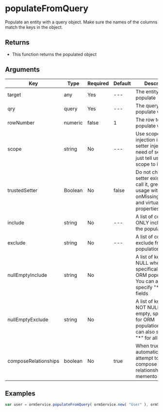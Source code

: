 # populateFromQuery

Populate an entity with a query object. Make sure the names of the columns match the keys in the object.

## Returns

* This function returns the populated object

## Arguments

| Key                  | Type    | Required | Default | Description                                                                                                      |
| -------------------- | ------- | -------- | ------- | ---------------------------------------------------------------------------------------------------------------- |
| target               | any     | Yes      | ---     | The entity to populate                                                                                           |
| qry                  | query   | Yes      | ---     | The query to populate with                                                                                       |
| rowNumber            | numeric | false    | 1       | The row to use to populate with.                                                                                 |
| scope                | string  | No       | ---     | Use scope injection instead of setter injection, no need of setters, just tell us what scope to inject to        |
| trustedSetter        | Boolean | No       | false   | Do not check if the setter exists, just call it, great for usage with onMissingMethod() and virtual properties   |
| include              | string  | No       | ---     | A list of columns to ONLY include in the population                                                              |
| exclude              | string  | No       | ---     | A list of columns to exclude from the population                                                                 |
| nullEmptyInclude     | string  | No       |         | A list of keys to NULL when empty, specifically for ORM population. You can also specify "\*" for all fields     |
| nullEmptyExclude     | string  | No       |         | A list of keys to NOT NULL when empty, specifically for ORM population. You can also specify "\*" for all fields |
| composeRelationships | boolean | No       | true    | When true, will automatically attempt to compose relationships from memento                                      |

## Examples

```javascript
var user = ormService.populateFromQuery( ormService.new( "User" ), ormService.list( "User", { id=4 } ) );
```
